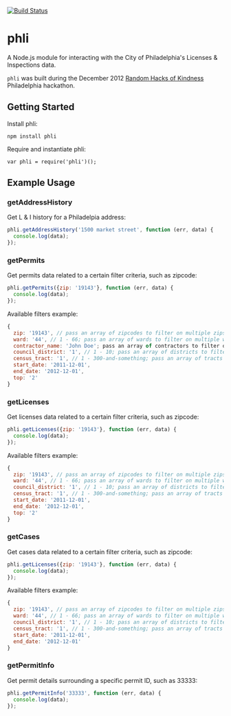 [![Build Status](https://secure.travis-ci.org/mdb/node-phli.png?branch=master)](https://travis-ci.org/mdb/node-phli)

# phli

A Node.js module for interacting with the City of Philadelphia's Licenses & Inspections data.

`phli` was built during the December 2012 [Random Hacks of Kindness](http://www.rhok.org) Philadelphia hackathon.

## Getting Started

Install phli:

```
npm install phli
```

Require and instantiate phli:

```
var phli = require('phli')();
```

## Example Usage

### getAddressHistory

Get L & I history for a Philadelpia address:

```javascript
phli.getAddressHistory('1500 market street', function (err, data) {
  console.log(data);
});
```

### getPermits

Get permits data related to a certain filter criteria, such as zipcode:

```javascript
phli.getPermits({zip: '19143'}, function (err, data) {
  console.log(data);
});
```

Available filters example:

```javascript
{
  zip: '19143', // pass an array of zipcodes to filter on multiple zips
  ward: '44', // 1 - 66; pass an array of wards to filter on multiple wards
  contractor_name: 'John Doe'; pass an array of contractors to filter on multiple contractors
  council_district: '1', // 1 - 10; pass an array of districts to filter on multiple districts
  census_tract: '1', // 1 - 300-and-something; pass an array of tracts to filter on multiple tracts
  start_date: '2011-12-01',
  end_date: '2012-12-01',
  top: '2'
}
```

### getLicenses

Get licenses data related to a certain filter criteria, such as zipcode:

```javascript
phli.getLicenses({zip: '19143'}, function (err, data) {
  console.log(data);
});
```

Available filters example:

```javascript
{
  zip: '19143', // pass an array of zipcodes to filter on multiple zips
  ward: '44', // 1 - 66; pass an array of wards to filter on multiple wards
  council_district: '1', // 1 - 10; pass an array of districts to filter on multiple districts
  census_tract: '1', // 1 - 300-and-something; pass an array of tracts to filter on multiple tracts
  start_date: '2011-12-01',
  end_date: '2012-12-01',
  top: '2'
}
```

### getCases

Get cases data related to a certain filter criteria, such as zipcode:

```javascript
phli.getLicenses({zip: '19143'}, function (err, data) {
  console.log(data);
});
```

Available filters example:

```javascript
{
  zip: '19143', // pass an array of zipcodes to filter on multiple zips
  ward: '44', // 1 - 66; pass an array of wards to filter on multiple wards
  council_district: '1', // 1 - 10; pass an array of districts to filter on multiple districts
  census_tract: '1', // 1 - 300-and-something; pass an array of tracts to filter on multiple tracts
  start_date: '2011-12-01',
  end_date: '2012-12-01'
}
```

### getPermitInfo

Get permit details surrounding a specific permit ID, such as 33333:

```javascript
phli.getPermitInfo('33333', function (err, data) {
  console.log(data);
});
```
